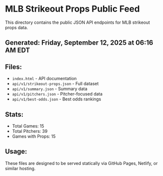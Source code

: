 # MLB Strikeout Props Public Feed

This directory contains the public JSON API endpoints for MLB strikeout props data.

## Generated: Friday, September 12, 2025 at 06:16 AM EDT

## Files:
- `index.html` - API documentation
- `api/v1/strikeout-props.json` - Full dataset
- `api/v1/summary.json` - Summary data
- `api/v1/pitchers.json` - Pitcher-focused data  
- `api/v1/best-odds.json` - Best odds rankings

## Stats:
- Total Games: 15
- Total Pitchers: 39
- Games with Props: 15

## Usage:
These files are designed to be served statically via GitHub Pages, Netlify, or similar hosting.
